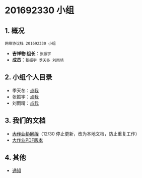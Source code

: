 # 201692330 小组

## 1. 概况
`网络协议栈 201692330 小组`
- **~~吉祥物~~ 组长**：`张振宇`
- **成员**：`张振宇 季天冬 刘雨晴`
 
## 2. 小组个人目录
- 季天冬：[点我](https://github.com/itiandong/201692330/tree/master/%E5%AD%A3%E5%A4%A9%E5%86%AC)
- 张振宇：[点我](https://github.com/itiandong/201692330/tree/master/%E5%BC%A0%E6%8C%AF%E5%AE%87)
- 刘雨晴：[点我](https://github.com/itiandong/201692330/tree/master/%E5%88%98%E9%9B%A8%E6%99%B4)

## 3. 我们的文档

- [~~大作业协同版~~](https://docs.qq.com/doc/DWlZNWnR5ZE9xcU5h)（12/30 停止更新，改为本地文档，防止重复工作）
- [大作业PDF版本](https://github.com/itiandong/201692330/blob/master/OLSR%20%E8%B7%AF%E7%94%B1%E5%8D%8F%E8%AE%AE%E4%BB%A3%E7%A0%81%E5%88%86%E6%9E%90.pdf)

## 4. 其他
- [通知](https://github.com/itiandong/201692330/blob/master/%E9%80%9A%E7%9F%A5.md)


